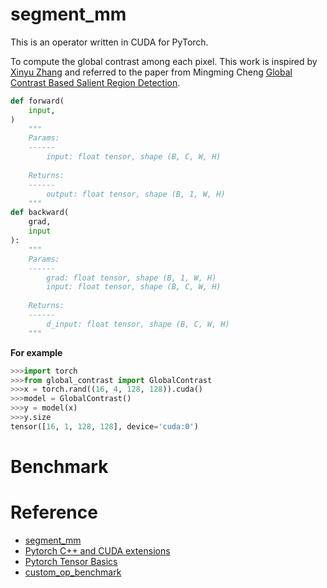 # segment_mm

This is an operator written in CUDA for PyTorch.

To compute the global contrast among each pixel. This work is inspired by [Xinyu Zhang](https://github.com/Sakura03) and referred to the paper from Mingming Cheng [Global Contrast Based Salient Region Detection](https://ieeexplore.ieee.org/stamp/stamp.jsp?arnumber=6871397).

```python
def forward(
    input,
)
    """
    Params:
    ------
        input: float tensor, shape (B, C, W, H)
    
    Returns:
    ------
        output: float tensor, shape (B, 1, W, H)
    """
def backward(
    grad,
    input
):
    """
    Params:
    ------
        grad: float tensor, shape (B, 1, W, H)
        input: float tensor, shape (B, C, W, H)
    
    Returns:
    ------
        d_input: float tensor, shape (B, C, W, H)
    """
```

**For example**
```python
>>>import torch 
>>>from global_contrast import GlobalContrast
>>>x = torch.rand((16, 4, 128, 128)).cuda()
>>>model = GlobalContrast()
>>>y = model(x)
>>>y.size
tensor([16, 1, 128, 128], device='cuda:0')
```

# Benchmark


# Reference 

- [segment_mm](https://github.com/zhongyuchen/segment_mm)
- [Pytorch C++ and CUDA extensions](https://pytorch.org/tutorials/advanced/cpp_extension.html)
- [Pytorch Tensor Basics](https://pytorch.org/cppdocs/notes/tensor_basics.html)
- [custom_op_benchmark](https://github.com/yzh119/custom_op_benchmark)
